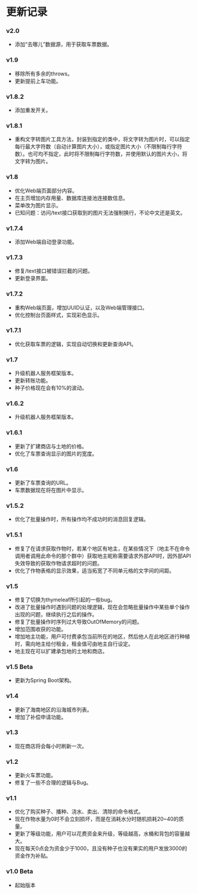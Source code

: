 # 更新记录

### v2.0
- 添加“去哪儿”数据源，用于获取车票数据。

### v1.9
- 移除所有多余的throws。
- 更新提前上车功能。

### v1.8.2
- 添加重发开关。

### v1.8.1
- 重构文字转图片工具方法，封装到指定的类中，将文字转为图片时，可以指定每行最大字符数（自动计算图片大小），或指定图片大小（不限制每行字符数）。也可均不指定，此时将不限制每行字符数，并使用默认的图片大小，将文字转为图片。

### v1.8
- 优化Web端页面部分内容。
- 在主页增加内存用量、数据库连接池连接数信息。
- 菜单改为图片显示。
- 已知问题：访问/text接口获取到的图片无法强制换行，不论中文还是英文。

### v1.7.4
- 添加Web端自动登录功能。

### v1.7.3
- 修复/text接口被错误拦截的问题。
- 更新登录界面。

### v1.7.2
- 重构Web端页面，增加UUID认证，以及Web端管理接口。
- 优化控制台页面样式，实现彩色显示。

### v1.7.1
- 优化获取车票的逻辑，实现自动切换和更新查询API。

### v1.7
- 升级机器人服务框架版本。
- 更新转账功能。
- 种子价格现在会有10%的波动。

### v1.6.2
- 升级机器人服务框架版本。

### v1.6.1
- 更新了扩建商店与土地的价格。
- 优化了车票查询显示的图片的宽度。

### v1.6
- 更新了车票查询的URL。
- 车票数据现在将在图片中显示。

### v1.5.2
- 优化了批量操作时，所有操作均不成功时的消息回复逻辑。

### v1.5.1
- 修复了在请求获取作物时，若某个地区有地主，在某些情况下（地主不在命令调用者调用此命令的那个群中）获取地主昵称需要请求外部API时，因外部API失效导致的获取作物请求超时的问题。
- 优化了作物表格的显示效果，适当拓宽了不同单元格的文字间的间距。

### v1.5
- 修复了切换为thymeleaf所引起的一些bug。
- 改进了批量操作时遇到问题的处理逻辑，现在会忽略批量操作中某些单个操作出现的问题，继续执行之后的操作。
- 修复了批量操作时序列过大导致OutOfMemory的问题。
- 增加范围收获的功能。
- 增加地主功能，用户可付费承包当前所在的地区，然后他人在此地区进行种植时，需向地主给付租金，租金值可由地主自行设定。
- 地主现在可以扩建承包地的土地和商店。

### v1.5 Beta
- 更新为Spring Boot架构。

### v1.4
- 更新了海南地区的沿海城市列表。
- 增加了补偿申请功能。

### v1.3
- 现在商店将会每小时刷新一次。

### v1.2
- 更新火车票功能。
- 修复了一些不合理的逻辑与Bug。

### v1.1
- 优化了购买种子、播种、浇水、卖出、清除的命令格式。
- 现在作物水量为0时不会立刻损坏，而是在消耗水分时随机损耗20~40的质量。
- 更新了等级功能，用户可以花费资金来升级，等级越高，水桶和背包的容量越大。
- 现在每天0点会为资金少于1000，且没有种子也没有果实的用户发放3000的资金作为补贴。

### v1.0 Beta
- 起始版本